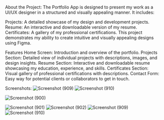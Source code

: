 About the Project:
The Portfolio App is designed to present my work as a UI/UX designer in a structured and visually appealing manner. It includes:

Projects: 
A detailed showcase of my design and development projects.
Resume: An interactive and downloadable version of my resume.
Certificates: A gallery of my professional certifications.
This project demonstrates my ability to create intuitive and visually appealing designs using Figma.

Features
Home Screen: Introduction and overview of the portfolio.
Projects Section: Detailed view of individual projects with descriptions, images, and design insights.
Resume Section: Interactive and downloadable resume showcasing my education, experience, and skills.
Certificates Section: Visual gallery of professional certifications with descriptions.
Contact Form: Easy way for potential clients or collaborators to get in touch.

Screenshots:
![Screenshot (909)](https://github.com/user-attachments/assets/3b4c23dd-22fd-4517-a158-3a3e9c446aa2)
![Screenshot (910)](https://github.com/user-attachments/assets/79248b80-2aa8-4fb6-b6d3-7671ae5935f6)


![Screenshot (900)](https://github.com/user-attachments/assets/54a56957-44b6-46ad-aa55-d9d8cef18c04)

![Screenshot (901)](https://github.com/user-attachments/assets/5e3d3288-84fe-47cb-be9b-676b28b0002f)
![Screenshot (902)](https://github.com/user-attachments/assets/7c43be77-90c0-4d93-a1e3-6cddc7f71f14)
![Screenshot (909)](https://github.com/user-attachments/assets/3b4c23dd-22fd-4517-a158-3a3e9c446aa2)
![Screenshot (910)](https://github.com/user-attachments/assets/79248b80-2aa8-4fb6-b6d3-7671ae5935f6)
